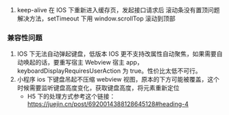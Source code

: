 1. keep-alive 在 IOS 下重新进入缓存页，发起接口请求后 滚动条没有置顶问题
   解决方法，setTimeout 下用 window.scrollTop 滚动到顶部

### 兼容性问题

1. IOS 下无法自动弹起键盘，低版本 IOS 更不支持改属性自动聚焦，如果需要自动唤起的话，要重写宿主 Webview 宿主 app，keyboardDisplayRequiresUserAction 为 true。性价比太低不可行。
2. 小程序 ios 下键盘吊起不压缩 webview 视图，原本的下方可能被覆盖，这个时候需要监听键盘高度变化，获取键盘高度，将元素重新定位
   - H5 下的处理方式参考这个链接：https://juejin.cn/post/6920014388128645128#heading-4
